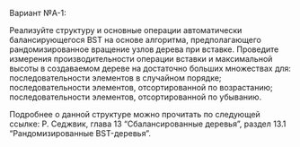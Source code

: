 
Вариант №A-1:

Реализуйте структуру и основные операции автоматически балансирующегося BST на основе алгоритма, предполагающего рандомизированное вращение узлов дерева при вставке. Проведите измерения производительности операции вставки и максимальной высоты в создаваемом дереве на достаточно больших множествах для:
последовательности элементов в случайном порядке;
последовательности элементов, отсортированной по возрастанию;
последовательности элементов, отсортированной по убыванию.

Подробнее о данной структуре можно прочитать по следующей ссылке:
Р. Седжвик, глава 13 “Сбалансированные деревья”, раздел 13.1 “Рандомизированные BST-деревья”.
